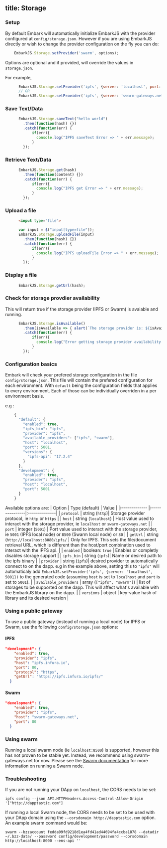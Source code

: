 title: Storage
---

### Setup

By default Embark will automatically initialize EmbarkJS with the provider configured at `config/storage.json`. However if you are using EmbarkJS directly or wish to change the provider configuration on the fly you can do:

```Javascript
    EmbarkJS.Storage.setProvider('swarm', options);
```
Options are optional and if provided, will override the values in `storage.json`. 

For example,
```Javascript
      EmbarkJS.Storage.setProvider('ipfs', {server: 'localhost', port: '5001'});
      // OR
      EmbarkJS.Storage.setProvider('ipfs', {server: 'swarm-gateways.net', port: '80'});
```

### Save Text/Data

```Javascript
      EmbarkJS.Storage.saveText("hello world")
        .then(function(hash) {})
        .catch(function(err) {
            if(err){
              console.log("IPFS saveText Error => " + err.message);
            }
        });
```

### Retrieve Text/Data

```Javascript
      EmbarkJS.Storage.get(hash)
        .then(function(content) {})
        .catch(function(err) {
            if(err){
              console.log("IPFS get Error => " + err.message);
            }
        });
```

### Upload a file

```Html
      <input type="file">
```

```Javascript
      var input = $("input[type=file"]);
      EmbarkJS.Storage.uploadFile(input)
        .then(function(hash) {})
        .catch(function(err) {
            if(err){
              console.log("IPFS uploadFile Error => " + err.message);
            }
        });
```

### Display a file

```Javascript
      EmbarkJS.Storage.getUrl(hash);
```

### Check for storage provdier availability
This will return true if the storage provider (IPFS or Swarm) is avaiable and running. 

```Javascript
      EmbarkJS.Storage.isAvailable()
        .then(isAvailable => { alert(`The storage provider is: ${isAvailable ? 'available' : 'not available'}`) })
        .catch(function(err) {
            if(err){
              console.log("Error getting storage provider availability => " + err.message);
            }
        });
```

### Configuration basics

Embark will check your prefered storage configuration in the file ``config/storage.json``. This file will contain the prefered configuration for each environment. With ``default`` being the configuration fields that applies to every environment. Each of those can be individually overriden in a per environment basis.

e.g :

```Javascript
    {
      "default": {
        "enabled": true,
        "ipfs_bin": "ipfs",
        "provider": "ipfs",
        "available_providers": ["ipfs", "swarm"],
        "host": "localhost",
        "port": 5001,
        "versions": {
          "ipfs-api": "17.2.4"
        }
      },
      "development": {
        "enabled": true,
        "provider": "ipfs",
        "host": "localhost",
        "port": 5001
      }
    }
```

Available options are:
| Option        | Type (default) | Value         |
|:------------- |:---------------|:--------------|
| `protocol`    | string (`http`)| Storage provider protocol, ie `http` or `https` |
| `host`        | string (`localhost`) | Host value used to interact with the storage provider, ie `localhost` or `swarm-gateways.net`      |
| `port`        | integer (`5001`) | Port value used to interact with the storage provider, ie `5001` (IPFS local node) or `8500` (Swarm local node) or `80`      |
| `getUrl`      | string (`http://localhost:8080/ipfs/` | Only for IPFS. This sets the file/document retrieval URL, which is different than the host/port combination used to interact with the IPFS api.      |
| `enabled`    | boolean: `true` | Enables or completly disables storage support |
| `ipfs_bin`    | string (`ipfs`)| Name or desired path to the ipfs binary |
| `provider`    | string (`ipfs`)| desired provider to automatically connect to on the dapp. e.g in the example above, setting this to ``"ipfs"`` will automaticaly add ``EmbarkJS.setProvider('ipfs', {server: 'localhost', 5001})`` to the generated code (assuming `host` is set to `localhost` and `port` is set to `5001`). |
| `available_providers`    | array (`["ipfs", "swarm"]`) | list of storages to be supported on the dapp. This will affect what's available with the EmbarkJS library on the dapp. |
| `versions`    | object | key-value hash of library and its desired version |

### Using a public gateway

To use a public gateway (instead of running a local node) for IPFS or Swarm, use the following `config/storage.json` options:
#### IPFS
```json
"development": {
    "enabled": true,
    "provider": "ipfs",
    "host": "ipfs.infura.io",
    "port": 80,
    "protocol": "https",
    "getUrl": "https://ipfs.infura.io/ipfs/"
  }
```

#### Swarm
```json
"development": {
    "enabled": true,
    "provider": "ipfs",
    "host": "swarm-gateways.net",
    "port": 80
  }
```

### Using swarm
Running a local swarm node (ie `localhost:8500`) is supported, however this has not proven to be stable yet. Instead, we recommend using swarm-gateways.net for now.
Please see the [Swarm documentation](http://swarm-guide.readthedocs.io/en/latest/runninganode.html) for more information on running a Swarm node.

### Troubleshooting

If you are not running your DApp on `localhost`, the CORS needs to be set:
```
ipfs config --json API.HTTPHeaders.Access-Control-Allow-Origin '["http://dapptastic.com"]
```

If running a local Swarm node, the CORS needs to be set to be used with your DApp domain using the  ```--corsdomain http://dapptastic.com``` option. An example swarm command would be:
```
swarm --bzzaccount fedda09fd9218d1ea4fd41ad44694fa4ccba1878 --datadir ~/.bzz-data/ --password config/development/password --corsdomain http://localhost:8000 --ens-api ''
```

